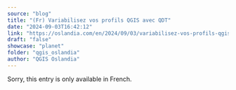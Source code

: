 ```yaml
---
source: "blog"
title: "(Fr) Variabilisez vos profils QGIS avec QDT"
date: "2024-09-03T16:42:12"
link: "https://oslandia.com/en/2024/09/03/variabilisez-vos-profils-qgis-avec-qdt/"
draft: "false"
showcase: "planet"
folder: "qgis_oslandia"
author: "QGIS Oslandia"
---
```


Sorry, this entry is only available in French.
